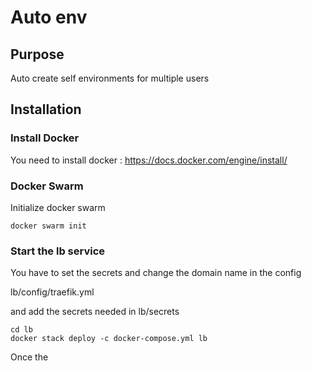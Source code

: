 # Auto env

## Purpose

Auto create self environments for multiple users

## Installation

### Install Docker
You need to install docker : https://docs.docker.com/engine/install/

### Docker Swarm
Initialize docker swarm

```
docker swarm init
```

### Start the lb service
You have to set the secrets and change the domain name in the config

lb/config/traefik.yml

and add the secrets needed in lb/secrets

```
cd lb
docker stack deploy -c docker-compose.yml lb
```

Once the
